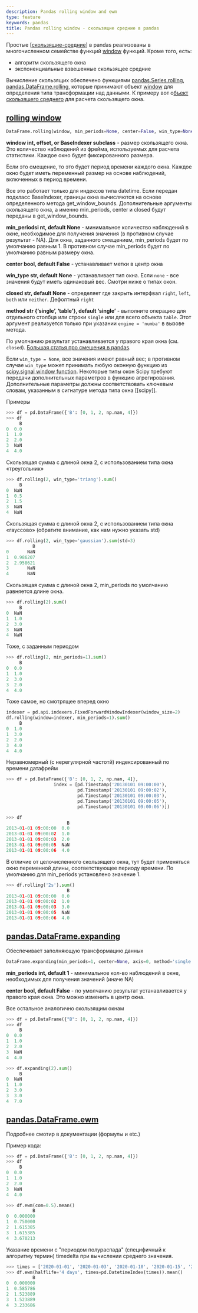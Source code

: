 ```yaml
---
description: Pandas rolling window and ewm
type: feature
keywords: pandas
title: Pandas rolling window - скользящие средние в pandas
---
```

Простые [[скользящие-средние]] в pandas реализованы в многочисленном семействе функций [window](https://pandas.pydata.org/docs/reference/window.html) функций. Кроме того, есть:

- алгоритм скользящего окна
- экспоненциальные взвешенные скользящее средние

Вычисление скользящих обеспечено функциями [pandas.Series.rolling](https://pandas.pydata.org/docs/reference/api/pandas.Series.rolling.html#pandas.Series.rolling), [pandas.DataFrame.rolling](https://pandas.pydata.org/docs/reference/api/pandas.DataFrame.rolling.html#pandas.DataFrame.rolling), которые принимают объект [window](https://pandas.pydata.org/docs/reference/window.html) для определения типа трансформации над данными. К примеру вот о[бъект скользящего среднего](https://pandas.pydata.org/docs/reference/api/pandas.core.window.rolling.Rolling.mean.html#pandas.core.window.rolling.Rolling.mean) для расчета скользящего окна.

## [rolling window](https://pandas.pydata.org/docs/reference/api/pandas.DataFrame.rolling.html)

```python
DataFrame.rolling(window, min_periods=None, center=False, win_type=None, on=None, axis=0, closed=None, method='single')
```

**window int, offset, or BaseIndexer subclass** - размер скользящего окна. Это количество наблюдений из фрейма, используемых для расчета статистики. Каждое окно будет фиксированного размера.

Если это смещение, то это будет период времени каждого окна. Каждое окно будет иметь переменный размер на основе наблюдений, включенных в период времени.

Все это работает только для индексов типа datetime. Если передан подкласс BaseIndexer, границы окна вычисляются на основе определенного метода get_window_bounds. Дополнительные аргументы скользящего окна, а именно min_periods, center и closed будут переданы в get_window_bounds.

**min_periodsi nt, default None** - минимальное количество наблюдений в окне, необходимое для получения значения (в противном случае результат - NA). Для окна, заданного смещением, min_periods будет по умолчанию равным 1. В противном случае min_periods будет по умолчанию равным размеру окна.

**center bool, default False** - устанавливает метки в центр окна

**win_type str, default None** - устанавливает тип окна. Если `none` - все значения будут иметь одинаковый вес. Смотри ниже о типах окон.

**closed str, default None** - определяет где закрыть интерфвал `right`, `left`, `both` или `neither`. Дефолтный `right`

**method str {‘single’, ‘table’}, default ‘single’** - выполните операцию для отдельного столбца или строки `single` или для всего объекта `table`. Этот аргумент реализуется только при указании `engine = 'numba'` в вызове метода.

По умолчанию результат устанавливается у правого края окна (см. `closed`). [Большая статья про смещения в pandas](https://pandas.pydata.org/pandas-docs/stable/user_guide/timeseries.html#offset-aliases).

Если `win_type = None`, все значения имеют равный вес; в противном случае `win_type` может принимать любую оконную функцию из [scipy.signal window function](https://docs.scipy.org/doc/scipy/reference/signal.windows.html#module-scipy.signal.windows). Некоторые типы окон Scipy требуют передачи дополнительных параметров в функцию агрегирования. Дополнительные параметры должны соответствовать ключевым словам, указанным в сигнатуре метода типа окна [[scipy]].

Примеры

```python
>>> df = pd.DataFrame({'B': [0, 1, 2, np.nan, 4]})
>>> df
     B
0  0.0
1  1.0
2  2.0
3  NaN
4  4.0
```

Скользящая сумма с длиной окна 2, с использованием типа окна «треугольник»

```python
>>> df.rolling(2, win_type='triang').sum()
     B
0  NaN
1  0.5
2  1.5
3  NaN
4  NaN
```

Скользящая сумма с длиной окна 2, с использованием типа окна «гауссово» (обратите внимание, как нам нужно указать std)

```python
>>> df.rolling(2, win_type='gaussian').sum(std=3)
          B
0       NaN
1  0.986207
2  2.958621
3       NaN
4       NaN
```

Скользящая сумма с длиной окна 2, min_periods по умолчанию равняется длине окна.

```python
>>> df.rolling(2).sum()
     B
0  NaN
1  1.0
2  3.0
3  NaN
4  NaN
```

Тоже, с заданным периодом

```python
>>> df.rolling(2, min_periods=1).sum()
     B
0  0.0
1  1.0
2  3.0
3  2.0
4  4.0
```

Тоже самое, но смотрящее вперед окно

```python
indexer = pd.api.indexers.FixedForwardWindowIndexer(window_size=2)
df.rolling(window=indexer, min_periods=1).sum()
     B
0  1.0
1  3.0
2  2.0
3  4.0
4  4.0
```

Неравномерный (с нерегулярной частотй) индексированный по времени датафрейм

```python
>>> df = pd.DataFrame({'B': [0, 1, 2, np.nan, 4]},
                  index = [pd.Timestamp('20130101 09:00:00'),
                           pd.Timestamp('20130101 09:00:02'),
                           pd.Timestamp('20130101 09:00:03'),
                           pd.Timestamp('20130101 09:00:05'),
                           pd.Timestamp('20130101 09:00:06')])

>>> df
                       B
2013-01-01 09:00:00  0.0
2013-01-01 09:00:02  1.0
2013-01-01 09:00:03  2.0
2013-01-01 09:00:05  NaN
2013-01-01 09:00:06  4.0
```

В отличие от целочисленного скользящего окна, тут будет применяться окно переменной длины, соответствующее периоду времени. По умолчанию для min_periods установлено значение 1.

```python
>>> df.rolling('2s').sum()
                       B
2013-01-01 09:00:00  0.0
2013-01-01 09:00:02  1.0
2013-01-01 09:00:03  3.0
2013-01-01 09:00:05  NaN
2013-01-01 09:00:06  4.0
```

## [pandas.DataFrame.expanding](https://pandas.pydata.org/docs/reference/api/pandas.DataFrame.expanding.html)

Обеспечивает заполняющую трансформацию данных

```python
DataFrame.expanding(min_periods=1, center=None, axis=0, method='single')
```

**min_periods int, default 1** - минимальное кол-во наблюдений в окне, необходимых для получения значений (иначе NA)

**center bool, default False** - по умолчанию результат устанавливается у правого края окна. Это можно изменить в центр окна.

Все остальное аналогично скользящим окнам

```python
>>> df = pd.DataFrame({"B": [0, 1, 2, np.nan, 4]})
>>> df
     B
0  0.0
1  1.0
2  2.0
3  NaN
4  4.0

>>> df.expanding(2).sum()
     B
0  NaN
1  1.0
2  3.0
3  3.0
4  7.0
```

## [pandas.DataFrame.ewm](https://pandas.pydata.org/docs/reference/api/pandas.DataFrame.ewm.html)

Подробнее смотир в документации (формулы и etc.)

Пример кода:

```python
>>> df = pd.DataFrame({'B': [0, 1, 2, np.nan, 4]})
>>> df
     B
0  0.0
1  1.0
2  2.0
3  NaN
4  4.0

>>> df.ewm(com=0.5).mean()
          B
0  0.000000
1  0.750000
2  1.615385
3  1.615385
4  3.670213
```

Указание времени с "периодом полураспада" (специфичный к алгоритму термин) timedelta при вычислении среднего значения.

```python
>>> times = ['2020-01-01', '2020-01-03', '2020-01-10', '2020-01-15', '2020-01-17']
>>> df.ewm(halflife='4 days', times=pd.DatetimeIndex(times)).mean()
          B
0  0.000000
1  0.585786
2  1.523889
3  1.523889
4  3.233686
```

[//begin]: # "Autogenerated link references for markdown compatibility"
[скользящие-средние]: скользящие-средние "Скользящие средние (moving average)"
[//end]: # "Autogenerated link references"